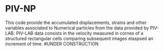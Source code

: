 # PIV-NP
This code provide the accumulated displacements, strains and other variables associated to Numerical particles from the data provided by PIV-LAB. PIV-LAB data consists in the velocity measured in cornes of a structured rectangular cells comparing subsequent images elaspsed an increment of time.  #UNDER CONSTRUCTION
